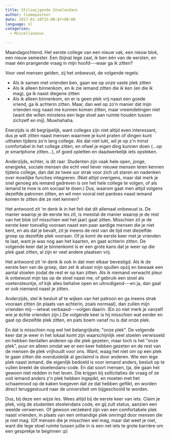 ```yaml
---
title: Stilzwijgende Stoelendans
author: tiamopastoor
date: 2017-01-10T15:00:07+00:00
language: nl
categories:
  - Miscellaneous

---
```

Maandagochtend. Het eerste college van een nieuw vak, een nieuw blok, een nieuw semester. Een (bijna) lege zaal, ik ben één van de eersten, en maar één prangende vraag in mijn hoofd---waar ga ik zitten?

Voor veel mensen gelden, zij het onbewust, de volgende regels:

  * Als ik samen met vrienden ben, gaan we op onze vaste plek zitten
  * Als ik alleen binnenkom, en ik zie iemand zitten die ik ken (en die ik mag), ga ik naast diegene zitten
  * Als ik alleen binnenkom, en er is geen plek vrij naast een goede vriend, ga ik achterin zitten. Maar, dan wel op zo'n manier dat mijn vrienden nog naast me kunnen komen zitten, maar vreemdelingen niet (want die willen minstens een lege stoel aan ruimte houden tussen zichzelf en mij). Muwhahaha.


Enerzijds is dit begrijpelijk, want colleges zijn niet altijd even interessant, dus je wilt zitten naast mensen waarmee je kunt praten of dingen kunt uithalen tijdens zo'n lang college. Als dat niet lukt, wil je op z'n minst comfortabel in het college zitten, en ofwel je eigen ding kunnen doen (...op je smartphone zitten...), of goed opletten en daadwerkelijk iets opsteken.

Anderzijds, echter, is dit raar. Studenten zijn vaak hele open, jonge, energieke, sociale mensen die echt veel liever nieuwe mensen leren kennen tijdens college, dan dat ze twee uur strak voor zich uit staren en nadenken over moeilijke functies integreren. (Niet altijd overigens, maar dat merk je snel genoeg als iemand gedreven is om het hele college te volgen, of als iemand te moe is om sociaal te doen.) Dus, waarom gaat men altijd volgens dezelfde patronen zitten, en wil men vooral niet pardoes naast iemand komen te zitten die ze niet kennen?

Het antwoord zit 'm denk ik in het feit dat dit allemaal onbewust is. De manier waarop je de eerste les zit, is meestal de manier waarop je de rest van het blok (of misschien wel het jaar) gaat zitten. Misschien zit je de eerste keer toevallig vooraan naast een paar aardige mensen die je niet kent, en als dat je bevalt, zit je ineens de rest van de tijd met diezelfde groep op dezelfde plek vooraan. Of je komt de eerste keer met je vrienden te laat, want je was nog aan het kaarten, en gaat achterin zitten. De volgende keer dat je binnenkomt is er een grote kans dat je weer op die plek gaat zitten, al zijn er veel andere plaatsen vrij.

Het antwoord zit 'm denk ik ook in dat men elkaar bevestigd. Als ik de eerste ben van de groep, dan zet ik alvast mijn spullen opzij en bewaak een aantal stoelen zodat de rest er op kan zitten. Als ik niemand verwacht pleur ik onbewust mijn tas op de stoel naast me, of gebruik een stoel als voetensteuntje, of kijk alles behalve open en uitnodigend---en ja, dan gaat er ook niemand naast je zitten.

Anderzijds, stel ik besluit af te wijken van het patroon en ga ineens strak vooraan zitten (in plaats van achterin, zoals normaal), dan zullen mijn vrienden mij---ietwat verbaasd---volgen daarin. (En zo niet merk je vanzelf wie je échte vrienden zijn.) De volgende keer is hij misschien wat eerder en gaat op diezelfde plek zitten, en pats boem vanaf nu is dat onze plek.

En dat is misschien nog wel het belangrijkste; "onze plek". De volgende keer dat je weer in het lokaal komt zijn waarschijnlijk veel stoelen verwisseld en hebben tientallen anderen op die plek gezeten, maar toch is het "onze plek", puur en alleen omdat we er een keer hebben gezeten en de rest van de mensen de plek vrijhoudt voor ons. Want, waag het niet om op een plek te gaan zitten die _overduidelijk_ al geclaimd is door anderen. Wie een lege plek naast iemand, die eigenlijk bedoeld is voor iemand anders, besluit op te vullen breekt de stoelendans-code. En dat soort mensen, tja, die gaan het gewoon niet redden in het leven. Die krijgen bij sollicitaties de vraag of ze ooit iemand anders z'n plek hebben ingepikt, en moeten met het schaamrood op de kaken toegeven dat ze dat hebben geflikt, en worden direct teruggestuurd naar de universiteit om bijgeschoold te worden.

Dus, bij deze een wijze les. Wees altijd bij de eerste keer van iets. Claim je plek, volg de studenten stoelendans code, en gij zult status, aanzien een weelde verwerven. Of gewoon verzekerd zijn van een comfortabele plek naast vrienden, in plaats van een onhandige plek omringd door mensen die je niet mag. (Of mensen die je misschien wel mag, maar dat weet je niet, want die lege stoel ruimte tussen jullie in is een net iets te grote barrière om een gesprekje te beginnen :p)